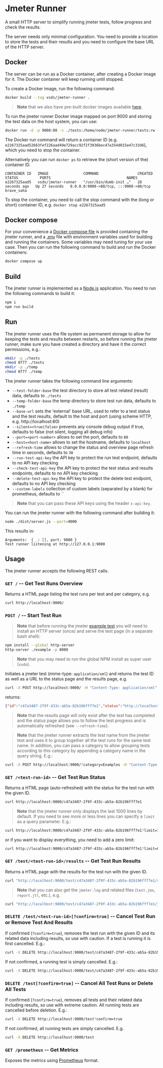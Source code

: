 # Jmeter Runner
A small HTTP server to simplify running jmeter tests, follow progress and check the results.

The server needs only minimal configuration. You need to provide a location to store the tests and their results and you need to configure the base URL of the HTTP server.

## Docker
The server can be run as a Docker container, after creating a Docker image for it. The Docker container will keep running until stopped.

To create a Docker image, run the following command:
```bash
docker build --tag vsds/jmeter-runner .
```
> **Note** that we also have pre-built docker images available [here](https://github.com/Informatievlaanderen/jmeter-runner/pkgs/container/jmeter-runner).

To run the jmeter runner Docker image mapped on port 9000 and storing the test data on the host system, you can use:
```bash
docker run -d -p 9000:80 -v ./tests:/home/node/jmeter-runner/tests:rw -v ./temp:/home/node/jmeter-runner/temp:rw -e BASE_URL=http://localhost:9000 vsds/jmeter-runner
```

The Docker run command will return a container ID (e.g. `e2267325aad52663fef226aad49e729acc92f2f3936bec47a354d015e47c33d6`), which you need to stop the container.

Alternatively you can run `docker ps` to retrieve the (short version of the) container ID.
```
CONTAINER ID   IMAGE                COMMAND                  CREATED          STATUS          PORTS                                   NAMES
e2267325aad5   vsds/jmeter-runner   "/usr/bin/dumb-init …"   28 seconds ago   Up 27 seconds   0.0.0.0:9000->80/tcp, :::9000->80/tcp   brave_saha
```
To stop the container, you need to call the stop command with the (long or short) container ID, e.g. `docker stop e2267325aad5`

## Docker compose
For your convenience a [Docker compose file](./docker-compose.yml) is provided containing the jmeter runner, and a [.env](./.env) file with environment variables used for building and running the containers. Some variables may need tuning for your use case. Then you can run the following command to build and run the Docker containers:

```bash
docker compose up
```

## Build
The jmeter runner is implemented as a [Node.js](https://nodejs.org/en/) application.
You need to run the following commands to build it:
```bash
npm i
npm run build
```

## Run
The jmeter runner uses the file system as permanent storage to allow for keeping the tests and results between restarts, so before running the jmeter runner, make sure you have created a directory and have it the correct permissions, e.g.:
```bash
mkdir -p ./tests
chmod 0777 ./tests
mkdir -p ./temp
chmod 0777 ./temp
```

The jmeter runner takes the following command line arguments:
* `--test-folder-base` the test directory to store all test related (result) data, defaults to `./tests`
* `--temp-folder-base` the temp directory to store test run data, defaults to `./temp`
* `--base-url` sets the 'external' base URL, used to refer to a test status and the test results, default to the host and port (using scheme HTTP, e.g. http://localhost:80)
* `--silent=<true|false>` prevents any console debug output if true, defaults to false (not silent, logging all debug info)
* `--port=<port-number>` allows to set the port, defaults to `80`
* `--host=<host-name>` allows to set the hostname, defaults to `localhost`
* `--refresh-time` allows to change the status and overview page refresh time in seconds, defaults to `30`
* `--run-test-api-key` the API key to protect the run test endpoint, defaults to no API key checking
* `--check-test-api-key` the API key to protect the test status and results endpoints, defaults to no API key checking
* `--delete-test-api-key` the API key to protect the delete test endpoint, defaults to no API key checking
* `--custom-labels` collection of custom labels (separated by a blank) for prometheus, defaults to ``

> **Note** that you can pass these API keys using the header `x-api-key`.

You can run the jmeter runner with the following command after building it:
```bash
node ./dist/server.js --port=9000
```
This results in:
```
Arguments:  { _: [], port: 9000 }
Test runner listening at http://127.0.0.1:9000
```

## Usage
The jmeter runner accepts the following REST calls.

### `GET /` -- Get Test Runs Overview
Returns a HTML page listing the test runs per test and per category, e.g.
```bash
curl http://localhost:9000/
```

### `POST /` -- Start Test Run
> **Note** that before running the jmeter [example test](./example.jmx) you will need to install an HTTP server (once) and serve the test page (in a separate bash shell):
```bash
npm install --global http-server
http-server ./example -p 8080
```
> **Note** that you may need to run the global NPM install as super user (`sudo`).

Initiates a jmeter test (mime-type: `application/xml`) and returns the test ID as well as a URL to the status page and the results page, e.g.
```bash
curl -X POST http://localhost:9000/ -H "Content-Type: application/xml" --data "@./example.jmx"
```
returns:
```json
{"id":"c47a3487-2f9f-433c-ab5a-82b196fff7e1","status":"http://localhost:9000/test/c47a3487-2f9f-433c-ab5a-82b196fff7e1","results":"http://localhost:9000/test/c47a3487-2f9f-433c-ab5a-82b196fff7e1/results/"}
```

> **Note** that the results page will only exist after the test has completed and the status page allows you to follow the test progress and is automatically refreshed (see `--refresh-time`).

> **Note** that the jmeter runner extracts the test name from the jmeter test and uses it to group together all the test runs for the same test name. In addition, you can pass a category to allow grouping tests according to this category by appending a category name in the query string. E.g.:
```bash
curl -X POST http://localhost:9000/?category=Examples -H "Content-Type: application/xml" --data "@./example.jmx"
```

### `GET /<test-run-id>` -- Get Test Run Status
Returns a HTML page (auto-refreshed) with the status for the test run with the given ID.
```bash
curl http://localhost:9000/c47a3487-2f9f-433c-ab5a-82b196fff7e1
```
> **Note** that the jmeter runner only displays the last 1000 lines by default. If you need to see more or less lines you can specify a `limit` as a query parameter. E.g.:
```bash
curl http://localhost:9000/c47a3487-2f9f-433c-ab5a-82b196fff7e1?limit=100
```
or if you want to display everything, you need to add a zero limit:
```bash
curl http://localhost:9000/c47a3487-2f9f-433c-ab5a-82b196fff7e1?limit=0
```

### `GET /test/<test-run-id>/results` -- Get Test Run Results
Returns a HTML page with the results for the test run with the given ID.
```bash
curl "http://localhost:9000/test/c47a3487-2f9f-433c-ab5a-82b196fff7e1/results"
```
> **Note** that you can also get the `jmeter.log` and related files (`test.jmx`, `report.jtl`, etc.), e.g.
```bash
curl "http://localhost:9000/test/c47a3487-2f9f-433c-ab5a-82b196fff7e1/jmeter.log"
```

### `DELETE /test/<test-run-id>[?confirm=true]` -- Cancel Test Run or Remove Test And Results
If confirmed (`?confirm=true`), removes the test run with the given ID and its related data including results, so use with caution. If a test is running it is first cancelled. E.g.:
```bash
curl -X DELETE http://localhost:9000/test/c47a3487-2f9f-433c-ab5a-82b196fff7e1?confirm=true
```

If not confirmed, a running test is simply cancelled. E.g.:
```bash
curl -X DELETE http://localhost:9000/test/c47a3487-2f9f-433c-ab5a-82b196fff7e1
```
### `DELETE /test[?confirm=true]` -- Cancel All Test Runs or Delete All Tests
If confirmed (`?confirm=true`), removes all tests and their related data including results, so use with extreme caution. All running tests are cancelled before deletion. E.g.:
```bash
curl -X DELETE http://localhost:9000/test?confirm=true
```

If not confirmed, all running tests are simply cancelled. E.g.
```bash
curl -X DELETE http://localhost:9000/test
```

### `GET /prometheus` -- Get Metrics
Exposes the metrics using [Prometheus](https://prometheus.io/) format.
